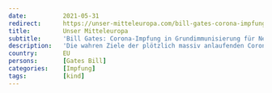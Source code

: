 ```yaml
---
date:          2021-05-31
redirect:      https://unser-mitteleuropa.com/bill-gates-corona-impfung-in-grundimmunisierung-fuer-neugeborene-aufnehmen/
title:         Unser Mitteleuropa
subtitle:      'Bill Gates: Corona-Impfung in Grundimmunisierung für Neugeborene aufnehmen!'
description:   'Die wahren Ziele der plötzlich massiv anlaufenden Corona-Impfpropaganda für Kinder und Jugendliche werden immer deutlicher.'
country:       EU
persons:       [Gates Bill]
categories:    [Impfung]
tags:          [kind]
---
```

